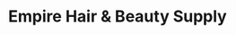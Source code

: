 ---
title: "Empire Hair & Beauty Supply"
url: /greenville/empire-hair-and-beauty-supply/
shop: shop
---